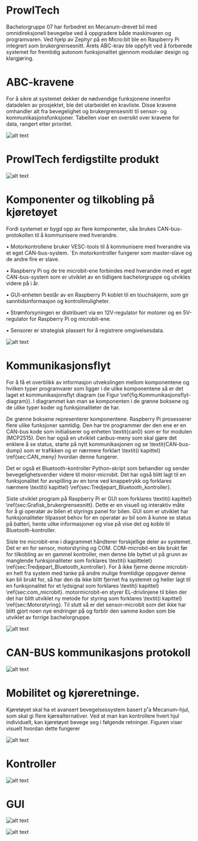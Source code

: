 # ProwlTech
Bachelorgruppe 07 har forbedret en Mecanum-drevet bil med omnidireksjonell bevegelse ved å oppgradere både maskinvaren og programvaren. Ved hjelp av Zephyr på en Micro:bit ble en Raspberry Pi integrert som brukergrensesnitt. Årets ABC-krav ble oppfylt ved å forberede systemet for fremtidig autonom funksjonalitet gjennom modulær design og klargjøring.


# ABC-kravene
For å sikre at systemet dekker de nødvendige funksjonene innenfor datadelen av prosjektet, ble det utarbeidet en kravliste. Disse kravene omhandler alt fra bevegelighet og brukergrensesnitt til sensor- og kommunikasjonsfunksjoner. Tabellen viser en oversikt over kravene for data, rangert
etter prioritet.

![alt text](img/IMG_7309.PNG)


# ProwlTech ferdigstilte produkt

![alt text](img/ph.bilv2.jpg)


# Komponenter og tilkobling på kjøretøyet

Fordi systemet er bygd opp av flere komponenter, såa brukes CAN-bus-protokollen til å kommunisere med hverandre. 

• Motorkontrollene bruker VESC-tools til å kommunisere med hverandre via et eget CAN-bus-system. ´En motorkontroller fungerer som master-slave og de andre fire er slave.

• Raspberry Pi og de tre microbit-ene forbindes med hverandre med et eget CAN-bus-system som er utviklet av en tidligere bachelorgruppe og utvikles videre på i år.

• GUI-enheten består av en Raspberry Pi koblet til en touchskjerm, som gir sanntidsinformasjon og kontrollmuligheter.

• Strømforsyningen er distribuert via en 12V-regulator for motorer og en 5V-regulator for Raspberry Pi og microbit-ene.

• Sensorer er strategisk plassert for å registrere omgivelsesdata.

![alt text](img/Bil%20og%20komponent%20modell-Data%20v5.jpg)


# Kommunikasjonsflyt
For å få et overblikk av informasjon utvekslingen mellom komponentene og hvilken typer programvarer som ligger i de ulike komponentene så er det laget et kommunikasjonsflyt diagram (se Figur \ref{fig:Kommunikasjonsflyt-diagram}). I diagrammet kan man se komponenten i de grønne boksene og de ulike typer koder og funksjonaliteter de har. 

De grønne boksene representerer komponentene. Raspberry Pi prosesserer flere ulike funksjoner samtidig. Den har tre programmer der den ene er en CAN-bus kode som initialiserer og enheten \textit{can0} som er for modulen (MCP2515). Den har også en utviklet canbus-meny som skal gjøre det enklere å se status, starte på nytt kommunikasjonen og se \textit{CAN-bus-dump} som er trafikken og er nærmere forklart \textit{i kapittel} \ref{sec:CAN_meny} hvordan denne fungerer.

Det er også et Bluetooth-kontroller Python-skript som behandler og sender bevegelighetsverdier videre til motor-microbit. Det har også blitt lagt til en funksjonalitet for avspilling av en tone ved knappetrykk og forklares nærmere \textit{i kapittel} \ref{sec:Tredjepart_Bluetooth_kontroller}. 

Siste utviklet program på Raspberry Pi er GUI som forklares \textit{i kapittel} \ref{sec:Grafisk_brukergrensesnitt}. Dette er en visuell og interaktiv måte for å gi operatør av bilen et styrings panel for bilen. GUI som er utviklet har funksjonaliteter tilpasset behov for en operatør av bil som å kunne se status på batteri, hente ulike informasjoner og vise på vise det og koble til Bluetooth-kontroller.

Siste tre microbit-ene i diagrammet håndterer forskjellige deler av systemet. Det er en for sensor, motorstyring og COM. COM-microbit-en ble brukt før for tilkobling av en gammel kontroller, men denne ble byttet ut på grunn av manglende funksjonaliteter som forklares \textit{i kapittelet} \ref{sec:Tredjepart_Bluetooth_kontroller}. For å ikke fjerne denne microbit-en helt fra system med tanke på andre mulige fremtidige oppgaver denne kan bli brukt for, så har den da ikke blitt fjernet fra systemet og heller lagt til en funksjonalitet for et lydsignal som forklares \textit{i kapittel} \ref{sec:com_microbit}. motormicrobit-en styrer EL-drivlinjene til bilen der det har blitt utviklet ny metode for styring som forklares \textit{i kapittel} \ref{sec:Motorstyring}. Til slutt så er det sensor-microbit som det ikke har blitt gjort noen nye endringer på og forblir den samme koden som ble utviklet av forrige bachelorgruppe.

![alt text](img/kommunikasjonsflyt.jpg)


# CAN-BUS kommunikasjons protokoll

![alt text](img/Komponent%20kobling%20på%20CAN-bus%20v9.jpg)


# Mobilitet og kjøreretninge.

Kjøretøyet skal ha et avansert bevegelsessystem basert p˚a Mecanum-hjul, som skal gi flere kjørealternativer.
Ved at man kan kontrollere hvert hjul individuelt, kan kjøretøyet bevege seg i følgende retninger.
Figuren viser visuelt hvordan dette fungerer

![alt text](img/Modell%20retning%20V2.jpg)


# Kontroller

![alt text](img/Controller%20og%20kjøreretninger%20v3.jpg)


# GUI

![alt text](img/GUI_wireframe_3.png)



![alt text](img/GUI_modell_4.png)